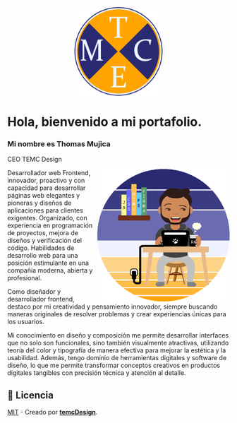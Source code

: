 <p align="center">
<img width="200" height="auto" src="public/img/logo.png">
</p>

# Hola, bienvenido a mi portafolio.

### Mi nombre es Thomas Mujica

CEO TEMC Design

<img width="300" height="auto" src="public/img/temc_design.png" align="right">

Desarrollador web Frontend, innovador, proactivo y con capacidad para desarrollar páginas web elegantes y pioneras y diseños de aplicaciones para clientes exigentes. Organizado, con experiencia en programación de proyectos, mejora de diseños y verificación del código. Habilidades de desarrollo web para una posición estimulante en una compañía moderna, abierta y profesional.

Como diseñador y desarrollador frontend, destaco por mi creatividad y pensamiento innovador, siempre buscando maneras originales de resolver problemas y crear experiencias únicas para los usuarios.

Mi conocimiento en diseño y composición me permite desarrollar interfaces que no solo son funcionales, sino también visualmente atractivas, utilizando teoría del color y tipografía de manera efectiva para mejorar la estética y la usabilidad. Además, tengo dominio de herramientas digitales y software de diseño, lo que me permite transformar conceptos creativos en productos digitales tangibles con precisión técnica y atención al detalle.

## 🔑 Licencia

[MIT](LICENSE.txt) - Creado por [**temcDesign**](https://temcdesign.github.io/portafolio/).
